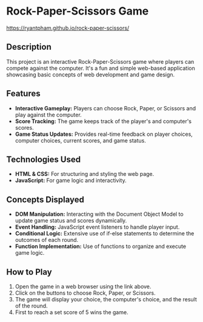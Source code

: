 # Rock-Paper-Scissors Game
https://ryantpham.github.io/rock-paper-scissors/
## Description
This project is an interactive Rock-Paper-Scissors game where players can compete against the computer. It's a fun and simple web-based application showcasing basic concepts of web development and game design.

## Features
- **Interactive Gameplay:** Players can choose Rock, Paper, or Scissors and play against the computer.
- **Score Tracking:** The game keeps track of the player's and computer's scores.
- **Game Status Updates:** Provides real-time feedback on player choices, computer choices, current scores, and game status.

## Technologies Used
- **HTML & CSS:** For structuring and styling the web page.
- **JavaScript:** For game logic and interactivity.

## Concepts Displayed
- **DOM Manipulation:** Interacting with the Document Object Model to update game status and scores dynamically.
- **Event Handling:** JavaScript event listeners to handle player input.
- **Conditional Logic:** Extensive use of if-else statements to determine the outcomes of each round.
- **Function Implementation:** Use of functions to organize and execute game logic.

## How to Play
1. Open the game in a web browser using the link above.
2. Click on the buttons to choose Rock, Paper, or Scissors.
3. The game will display your choice, the computer's choice, and the result of the round.
4. First to reach a set score of 5 wins the game.
